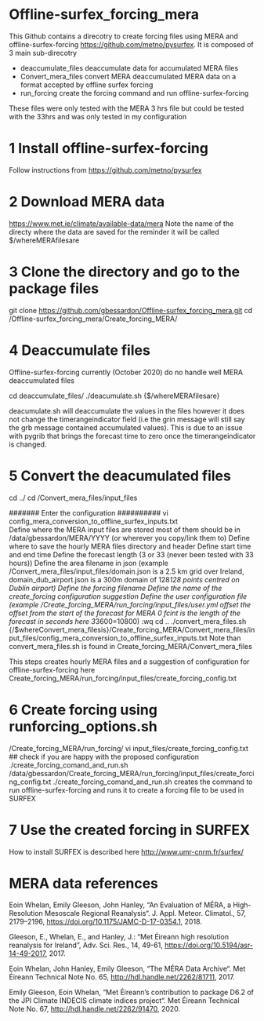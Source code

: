 # Offline-surfex_forcing_mera
This Github contains a direcotry to create forcing files using MERA and offline-surfex-forcing  https://github.com/metno/pysurfex.
It is composed of 3 main sub-direcotry
 * deaccumulate_files deaccumulate data for accumulated MERA files
 * Convert_mera_files convert MERA deaccumulated MERA data on a format accepted by offline surfex forcing 
 * run_forcing create the forcing command and run offline-surfex-forcing 

These files were only tested with the MERA 3 hrs file but could be tested with the 33hrs and was only tested in my configuration

# 1 Install offline-surfex-forcing
Follow instructions from https://github.com/metno/pysurfex

# 2 Download MERA data
https://www.met.ie/climate/available-data/mera
Note the name of the directy where the data are saved for the reminder it will be called $/whereMERAfilesare

# 3 Clone the directory and go to the package files
git clone https://github.com/gbessardon/Offline-surfex_forcing_mera.git
cd /Offline-surfex_forcing_mera/Create_forcing_MERA/

# 4 Deaccumulate files

Offline-surfex-forcing currently (October 2020) do no handle well MERA deaccumulated files 

cd deaccumulate_files/
./deacumulate.sh {$/whereMERAfilesare}

deacumulate.sh will deaccumulate the values in the files however it does not change the timerangeindicator field (i.e the grin message will still say the grb message contained accumulated values). This is due to an issue with pygrib that brings the forecast time to zero once the timerangeindicator is changed.

# 5 Convert the deacumulated files

cd ../
cd /Convert_mera_files/input_files

####### Enter the configuration ##########
vi config_mera_conversion_to_offline_surfex_inputs.txt  
  Define where the MERA input files are stored most of them should be in /data/gbessardon/MERA/YYYY (or wherever you copy/link them to)
  Define where to save the hourly MERA files directory and header
  Define start time and end time
  Define the forecast length (3 or 33 (never been tested with 33 hours)) 
  Define the area filename in json (example /Convert_mera_files/input_files/domain.json is a 2.5 km grid over Ireland, domain_dub_airport.json is a 300m domain of 128*128 points centred on Dublin airport)
 Define the forcing filename
 Define the name of the create_forcing configuration suggestion
 Define the user configuration file (example /Create_forcing_MERA/run_forcing/input_files/user.yml offset the offset from the start of the forecast for MERA 0 fcint is the length of the forecast in seconds here 3*3600=10800)
:wq
cd ..
./convert_mera_files.sh {/$whereConvert_mera_filesis}/Create_forcing_MERA/Convert_mera_files/input_files/config_mera_conversion_to_offline_surfex_inputs.txt
Note than convert_mera_files.sh is found in Create_forcing_MERA/Convert_mera_files

This steps creates hourly MERA files and a suggestion of configuration for offline-surfex-forcing here Create_forcing_MERA/run_forcing/input_files/create_forcing_config.txt

# 6 Create forcing using runforcing_options.sh
/Create_forcing_MERA/run_forcing/
vi input_files/create_forcing_config.txt ## check if you are happy with the proposed configuration
./create_forcing_comand_and_run.sh /data/gbessardon/Create_forcing_MERA/run_forcing/input_files/create_forcing_config.txt
./create_forcing_comand_and_run.sh creates the command to run offline-surfex-forcing and runs it to create a forcing file to be used in SURFEX

# 7 Use the created forcing in SURFEX
How to install SURFEX is described here http://www.umr-cnrm.fr/surfex/


# MERA data references 
Eoin Whelan, Emily Gleeson, John Hanley, “An Evaluation of MÉRA, a High-Resolution Mesoscale Regional Reanalysis“. J. Appl. Meteor. Climatol., 57, 2179–2196, https://doi.org/10.1175/JAMC-D-17-0354.1, 2018.

Gleeson, E., Whelan, E., and Hanley, J.: “Met Éireann high resolution reanalysis for Ireland”, Adv. Sci. Res., 14, 49-61, https://doi.org/10.5194/asr-14-49-2017, 2017.

Eoin Whelan, John Hanley, Emily Gleeson, “The MÉRA Data Archive“. Met Éireann Technical Note No. 65, http://hdl.handle.net/2262/81711, 2017.

Emily Gleeson, Eoin Whelan, “Met Éireann’s contribution to package D6.2 of the JPI Climate INDECIS climate indices project“. Met Éireann Technical Note No. 67, http://hdl.handle.net/2262/91470, 2020.
